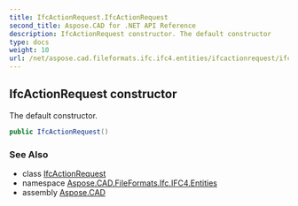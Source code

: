 ```yaml
---
title: IfcActionRequest.IfcActionRequest
second_title: Aspose.CAD for .NET API Reference
description: IfcActionRequest constructor. The default constructor
type: docs
weight: 10
url: /net/aspose.cad.fileformats.ifc.ifc4.entities/ifcactionrequest/ifcactionrequest/
---
```

## IfcActionRequest constructor

The default constructor.

```csharp
public IfcActionRequest()
```

### See Also

* class [IfcActionRequest](../)
* namespace [Aspose.CAD.FileFormats.Ifc.IFC4.Entities](../../ifcactionrequest/)
* assembly [Aspose.CAD](../../../)


